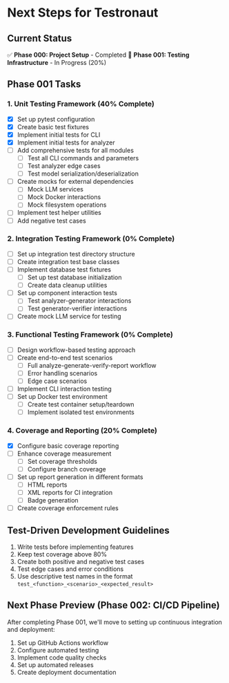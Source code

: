 # Next Steps for Testronaut

## Current Status
✅ **Phase 000: Project Setup** - Completed
🚧 **Phase 001: Testing Infrastructure** - In Progress (20%)

## Phase 001 Tasks

### 1. Unit Testing Framework (40% Complete)
- [x] Set up pytest configuration
- [x] Create basic test fixtures
- [x] Implement initial tests for CLI
- [x] Implement initial tests for analyzer
- [ ] Add comprehensive tests for all modules
  - [ ] Test all CLI commands and parameters
  - [ ] Test analyzer edge cases
  - [ ] Test model serialization/deserialization
- [ ] Create mocks for external dependencies
  - [ ] Mock LLM services
  - [ ] Mock Docker interactions
  - [ ] Mock filesystem operations
- [ ] Implement test helper utilities
- [ ] Add negative test cases

### 2. Integration Testing Framework (0% Complete)
- [ ] Set up integration test directory structure
- [ ] Create integration test base classes
- [ ] Implement database test fixtures
  - [ ] Set up test database initialization
  - [ ] Create data cleanup utilities
- [ ] Set up component interaction tests
  - [ ] Test analyzer-generator interactions
  - [ ] Test generator-verifier interactions
- [ ] Create mock LLM service for testing

### 3. Functional Testing Framework (0% Complete)
- [ ] Design workflow-based testing approach
- [ ] Create end-to-end test scenarios
  - [ ] Full analyze-generate-verify-report workflow
  - [ ] Error handling scenarios
  - [ ] Edge case scenarios
- [ ] Implement CLI interaction testing
- [ ] Set up Docker test environment
  - [ ] Create test container setup/teardown
  - [ ] Implement isolated test environments

### 4. Coverage and Reporting (20% Complete)
- [x] Configure basic coverage reporting
- [ ] Enhance coverage measurement
  - [ ] Set coverage thresholds
  - [ ] Configure branch coverage
- [ ] Set up report generation in different formats
  - [ ] HTML reports
  - [ ] XML reports for CI integration
  - [ ] Badge generation
- [ ] Create coverage enforcement rules

## Test-Driven Development Guidelines
1. Write tests before implementing features
2. Keep test coverage above 80%
3. Create both positive and negative test cases
4. Test edge cases and error conditions
5. Use descriptive test names in the format `test_<function>_<scenario>_<expected_result>`

## Next Phase Preview (Phase 002: CI/CD Pipeline)
After completing Phase 001, we'll move to setting up continuous integration and deployment:

1. Set up GitHub Actions workflow
2. Configure automated testing
3. Implement code quality checks
4. Set up automated releases
5. Create deployment documentation